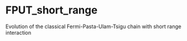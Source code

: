 # FPUT_short_range
Evolution of the classical Fermi-Pasta-Ulam-Tsigu chain with short range interaction
